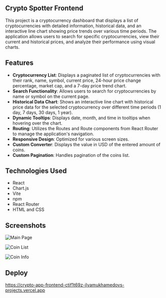 ## Crypto Spotter Frontend

This project is a cryptocurrency dashboard that displays a list of cryptocurrencies with detailed information, historical data, and an interactive line chart showing price trends over various time periods. The application allows users to search for specific cryptocurrencies, view their current and historical prices, and analyze their performance using visual charts.

## Features

- **Cryptocurrency List**: Displays a paginated list of cryptocurrencies with their rank, name, symbol, current price, 24-hour price change percentage, market cap, and a 7-day price trend chart.
- **Search Functionality**: Allows users to search for cryptocurrencies by name or symbol on the current page.
- **Historical Data Chart**: Shows an interactive line chart with historical price data for the selected cryptocurrency over different time periods (1 day, 7 days, 30 days, 1 year).
- **Dynamic Tooltips**: Displays date, month, and time in tooltips when hovering over the chart.
- **Routing**: Utilizes the Routes and Route components from React Router to manage the application's navigation.
- **Responsive Design**: Optimized for various screen sizes.
- **Custom Converter**: Displays the value in USD of the entered amount of coins.
- **Custom Pagination**: Handles pagination of the coins list.

## Technologies Used

- React
- Chart.js
- Vite
- npm
- React Router
- HTML and CSS


## Screenshots

![Main Page](https://github.com/ilyamukhamedov/crypto-app-frontend/blob/main/src/images/mainPage.png)

![Coin List](https://github.com/ilyamukhamedov/crypto-app-frontend/blob/main/src/images/coinList.png)

![Coin Info](https://github.com/ilyamukhamedov/crypto-app-frontend/blob/main/src/images/coinInfo.png)

## Deploy

https://crypto-app-frontend-ctif1t69z-ilyamukhamedovs-projects.vercel.app

